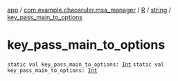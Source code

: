 [app](../../../index.md) / [com.example.chaosruler.msa_manager](../../index.md) / [R](../index.md) / [string](index.md) / [key_pass_main_to_options](.)

# key_pass_main_to_options

`static val key_pass_main_to_options: `[`Int`](https://kotlinlang.org/api/latest/jvm/stdlib/kotlin/-int/index.html)
`static val key_pass_main_to_options: `[`Int`](https://kotlinlang.org/api/latest/jvm/stdlib/kotlin/-int/index.html)